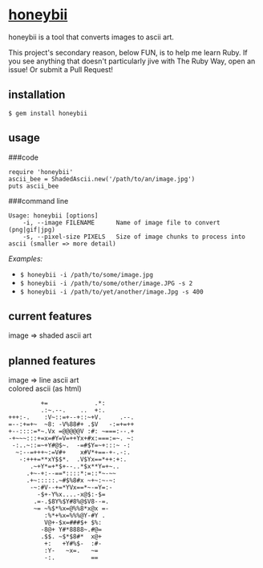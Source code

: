[honeybii](http://honeybii.com)
==========

honeybii is a tool that converts images to ascii art.

This project's secondary reason, below FUN, is to help me learn Ruby. If you see anything that doesn't particularly jive with The Ruby Way, open an issue! Or submit a Pull Request!

installation
----------

`$ gem install honeybii`

usage
----------

###code

    require 'honeybii'
    ascii_bee = ShadedAscii.new('/path/to/an/image.jpg')
    puts ascii_bee

###command line

    Usage: honeybii [options]
        -i, --image FILENAME      Name of image file to convert (png|gif|jpg)
        -s, --pixel-size PIXELS   Size of image chunks to process into ascii (smaller => more detail)

_Examples:_

- `$ honeybii -i /path/to/some/image.jpg`
- `$ honeybii -i /path/to/some/other/image.JPG -s 2`
- `$ honeybii -i /path/to/yet/another/image.Jpg -s 400`

current features
----------

image => shaded ascii art

planned features
----------

image => line ascii art  
colored ascii (as html)

             +=             .*:        
             .:~.--.    ..  +:.        
    +++:-.    :V~::=+--+::~+V.     .--.
    =--:+=+~  ~8: -V%88#+ .$V   -:=+=++
    +--::::=*~.Vx =@@@@@V :#: ~===:--.+
    -+~~~:::+=x=#Y=V=++Yx+#x:===:=~. ~:
     -:..~::=~+Y#@$~.  -=#$Y=~+:::~ -: 
      ~:--=+++~:=V#+    x#V*+==-+-.-:. 
       -:+++=**xY$$*.  .V$Yx==*++:+:.  
          .~+Y*=+*$+--..*$x**Y=+~..    
         .+~-+:--==*::::*:=::*~-~~     
         .+~:::::.~#$%8#x ~+~:~-~:     
          -~:#V--+=*YVx==*~-=Y=:-      
            -$+-Y%x....-x@$:-$=        
           .=-.$8Y%$Y#8%@$V8--=.       
           ~= ~%$*%x=@%%8*x@x =-       
              :%*+%x=%%%@Y-#Y .        
              V@+-$x=###$+ $%:         
             -8@+ Y#*8888~.#@=         
             .$$. ~$*$8#*  x@+         
              +:   +Y#%$-  :#-         
              :Y-   ~x=.   ~=          
              -:.          ==          

